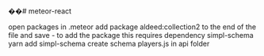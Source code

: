 ��#   m e t e o r - r e a c t  

open packages in .meteor add package aldeed:collection2 to the
end of the file and save - to add the package
this requires dependency simpl-schema
yarn add simpl-schema
create schema players.js in api folder
